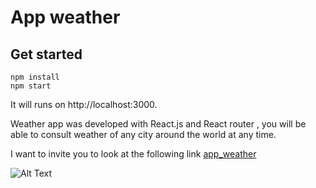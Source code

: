 # App weather 
## Get started 
```shell
npm install
npm start
```
It will runs on  http://localhost:3000.

Weather app was developed with React.js and React router , you will be able to consult weather of any city around the world at any time.

I want to invite you to look at the following link [app_weather](https://williamastudillo.github.io/app_weather/)

![Alt Text](https://media.giphy.com/media/ARqhhqcZXKzhS7xZUq/giphy.gif)
